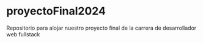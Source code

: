 # proyectoFinal2024
Repositorio para alojar nuestro proyecto final de la carrera de desarrollador web fullstack
